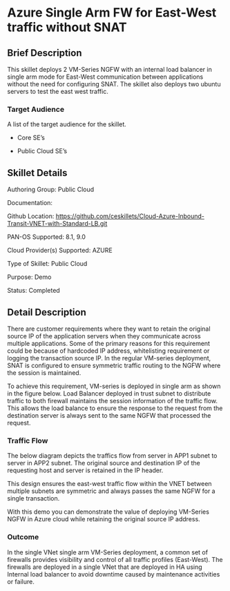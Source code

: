 # Azure Single Arm FW for East-West traffic without SNAT

## Brief Description
This skillet deploys 2 VM-Series NGFW with an internal load balancer in single arm mode for East-West communication between applications without the need for configuring SNAT. The skillet also deploys two ubuntu servers to test the east west traffic.

### Target Audience
A list of the target audience for the skillet.  
-	Core SE’s

-	Public Cloud SE’s



## Skillet Details
Authoring Group:  Public Cloud

Documentation:  

Github Location:  https://github.com/ceskillets/Cloud-Azure-Inbound-Transit-VNET-with-Standard-LB.git 

PAN-OS Supported: 8.1, 9.0 

Cloud Provider(s) Supported:  AZURE

Type of Skillet:  Public Cloud

Purpose:  Demo

Status:  Completed


## Detail Description
There are customer requirements where they want to retain the original source IP of the application servers when they communicate across multiple applications. Some of the primary reasons for this requirement could be because of hardcoded IP address, whitelisting requirement or logging the transaction source IP. In the regular VM-series deployment, SNAT is configured to ensure symmetric traffic routing to the NGFW where the session is maintained.

To achieve this requirement, VM-series is deployed in single arm as shown in the figure below. Load Balancer deployed in trust subnet to distribute traffic to both firewall maintains the session information of the traffic flow. This allows the load balance to ensure the response to the request from the destination server is always sent to the same NGFW that processed the request.

 

### Traffic Flow
The below diagram depicts the traffics flow from server in APP1 subnet to server in APP2 subnet. The original source and destination IP of the requesting host and server is retained in the IP header. 

 

This design ensures the east-west traffic flow within the VNET between multiple subnets are symmetric and always passes the same NGFW for a single transaction.

With this demo you can demonstrate the value of deploying VM-Series NGFW in Azure cloud while retaining the original source IP address.

### Outcome
In the single VNet single arm VM-Series deployment, a common set of firewalls provides visibility and control of all traffic profiles (East-West). The firewalls are deployed in a single VNet that are deployed in HA using Internal load balancer to avoid downtime caused by maintenance activities or failure.
